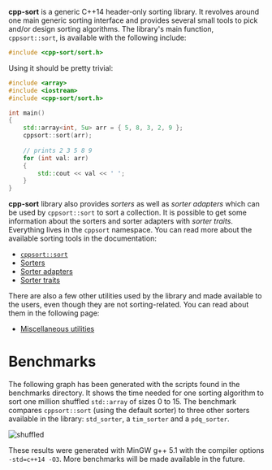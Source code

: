 **cpp-sort** is a generic C++14 header-only sorting library. It revolves
around one main generic sorting interface and provides several small tools
to pick and/or design sorting algorithms. The library's main function,
`cppsort::sort`, is available with the following include:

```cpp
#include <cpp-sort/sort.h>
```

Using it should be pretty trivial:

```cpp
#include <array>
#include <iostream>
#include <cpp-sort/sort.h>

int main()
{
    std::array<int, 5u> arr = { 5, 8, 3, 2, 9 };
    cppsort::sort(arr);
    
    // prints 2 3 5 8 9
    for (int val: arr)
    {
        std::cout << val << ' ';
    }
}
```

**cpp-sort** library also provides *sorters* as well as *sorter adapters*
which can be used by `cppsort::sort` to sort a collection. It is possible
to get some information about the sorters and sorter adapters with *sorter
traits*. Everything lives in the `cppsort` namespace. You can read more
about the available sorting tools in the documentation:

* [`cppsort::sort`](doc/sort.md)
* [Sorters](doc/sorters.md)
* [Sorter adapters](doc/sorter-adapters.md)
* [Sorter traits](doc/sorter-traits.md)

There are also a few other utilities used by the library and made available
to the users, even though they are not sorting-related. You can read about
them in the following page:

* [Miscellaneous utilities](doc/utilities.md)

Benchmarks
==========

The following graph has been generated with the scripts found in the benchmarks
directory. It shows the time needed for one sorting algorithm to sort one million
shuffled `std::array` of sizes 0 to 15. The benchmark compares `cppsort::sort`
(using the default sorter) to three other sorters available in the library:
`std_sorter`, a `tim_sorter` and a `pdq_sorter`.

![shuffled](http://i.imgur.com/5U8Cilv.png)

These results were generated with MinGW g++ 5.1 with the compiler options
`-std=c++14 -O3`. More benchmarks will be made available in the future.
